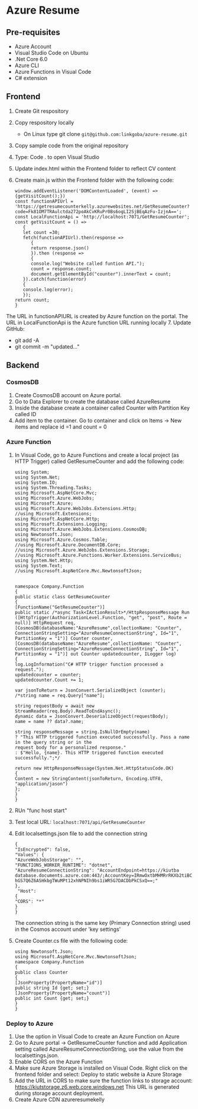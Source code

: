 # Azure Resume

## Pre-requisites

- Azure Account
- Visual Studio Code on Ubuntu
- .Net Core 6.0
- Azure CLI
- Azure Functions in Visual Code
- C# extension

## Frontend

1. Create Git respository
2. Copy respository locally
   - On Linux type git clone `git@github.com:linkgoba/azure-resume.git`
3. Copy sample code from the original repository
4. Type: Code . to open Visual Studio
5. Update index.html within the Frontend folder to reflect CV content
6. Create main.js within the Frontend folder with the following code:

   ```
   window.addEventListener('DOMContentLoaded', (event) => {getVisitCount();}) 
   const functionAPIUrl = 'https://getresumecounterkelly.azurewebsites.net/GetResumeCounter?code=Fk81OM7TRAulctda272poAkCvKRuPr0Bs6ogLI2SjBEqAzFu-IzjnA==';  
   const LocalFunctionApi = 'http://localhost:7071/GetResumeCounter'; 
   const getVisitCount = () =>
      {
      let count =30;
      fetch(functionAPIUrl).then(response =>
         { 
         return response.json() 
         }).then (response =>
         { 
         console.log("Website called funtion API."); 
         count = response.count; 
         document.getElementById("counter").innerText = count; 
      }).catch(function(error)
      { 
      console.log(error); 
      }); 
   return count; 
   } 
   ```
The URL in functionAPIURL is created by Azure function on the portal. 
The URL in LocalFunctionApi is the Azure function URL running locally
7. Update GitHub:
   - git add -A
   - git commit -m "updated..."

## Backend

### CosmosDB

1. Create CosmosDB account on Azure portal.
2. Go to Data Explorer to create the database called AzureResume
3. Inside the database create a container called Counter with Partition Key called ID
4. Add item to the container. Go to container and click on Items -> New items and replace id =1 and count = 0

### Azure Function

1. In Visual Code, go to Azure Functions and create a local project (as HTTP Trigger) called GetResumeCounter and add the following code:

   ```
   using System; 
   using System.Net; 
   using System.IO; 
   using System.Threading.Tasks; 
   using Microsoft.AspNetCore.Mvc; 
   using Microsoft.Azure.WebJobs; 
   using Microsoft.Azure; 
   using Microsoft.Azure.WebJobs.Extensions.Http; 
   //using Microsoft.Extensions; 
   using Microsoft.AspNetCore.Http; 
   using Microsoft.Extensions.Logging; 
   using Microsoft.Azure.WebJobs.Extensions.CosmosDB; 
   using Newtonsoft.Json; 
   using Microsoft.Azure.Cosmos.Table; 
   //using Microsoft.Azure.DocumentDB.Core; 
   //using Microsoft.Azure.WebJobs.Extensions.Storage; 
   //using Microsoft.Azure.Functions.Worker.Extensions.ServiceBus; 
   using System.Net.Http; 
   using System.Text; 
   //using Microsoft.AspNetCore.Mvc.NewtonsoftJson; 


   namespace Company.Function    
   { 
   public static class GetResumeCounter 
   { 
   [FunctionName("GetResumeCounter")] 
   public static /*async Task<IActionResult>*/HttpResponseMessage Run 
   ([HttpTrigger(AuthorizationLevel.Function, "get", "post", Route = null)] HttpRequest req, [CosmosDB(databaseName:"AzureResume",collectionName: "Counter", ConnectionStringSetting="AzureResumeConnectionString", Id="1", PartitionKey = "1")] Counter counter, [CosmosDB(databaseName:"AzureResume",collectionName: "Counter", ConnectionStringSetting="AzureResumeConnectionString", Id="1", PartitionKey = "1")] out Counter updatedcounter, ILogger log) 
   { 
   log.LogInformation("C# HTTP trigger function processed a request."); 
   updatedcounter = counter; 
   updatedcounter.Count += 1;

   var jsonToReturn = JsonConvert.SerializeObject (counter); 
   /*string name = req.Query["name"];

   string requestBody = await new StreamReader(req.Body).ReadToEndAsync(); 
   dynamic data = JsonConvert.DeserializeObject(requestBody); 
   name = name ?? data?.name;

   string responseMessage = string.IsNullOrEmpty(name) 
   ? "This HTTP triggered function executed successfully. Pass a name in the query string or in the
   request body for a personalized response." 
   : $"Hello, {name}. This HTTP triggered function executed successfully.";*/

   return new HttpResponseMessage(System.Net.HttpStatusCode.OK) 
   { 
   Content = new StringContent(jsonToReturn, Encoding.UTF8, "application/jason") 
   }; 
   } 
   }
   ```

2. RUn "func host start"
3. Test local URL: `localhost:7071/api/GetResumeCounter`
4. Edit localsettings.json file to add the connection string

   ```
   { 
   "IsEncrypted": false, 
   "Values": { 
   "AzureWebJobsStorage": "", 
   "FUNCTIONS_WORKER_RUNTIME": "dotnet", 
   "AzureResumeConnectionString": "AccountEndpoint=https://kiutba
   database.documents.azure.com:443/;AccountKey=IRmwOxtbMHMRrRKXb2tiBC5gqRz7oS3jdXGh
   hGS7Q6Z6ASHkbgTWuMPt12xhNPNIh9bs1iWR5G7DACDbPkCSxQ==;" 
   }, 
    "Host": 
   { 
   "CORS": "*" 
   } 
   }
   ```
   The connection string is the same key (Primary Connection string) used in the Cosmos account under 'key settings'

5. Create Counter.cs file with the following code:

   ```
   using Newtonsoft.Json; 
   using Microsoft.AspNetCore.Mvc.NewtonsoftJson; 
   namespace Company.Function 
   { 
   public class Counter 
   { 
   [JsonProperty(PropertyName="id")] 
   public string Id {get; set;} 
   [JsonProperty(PropertyName="count")] 
   public int Count {get; set;} 
   } 
   }
   ```

### Deploy to Azure

1. Use the option in Visual Code to create an Azure Function on Azure 
2. Go to Azure portal -> GetResumeCounter function and add Application setting called AzureResumeConnectionString, use the value from the localsettings.json.
3. Enable CORS on the Azure Function
4. Make sure Azure Storage is installed on Visual Code. Right click on the frontend folder  and select: Deploy to static website ia Azure Storage 
5. Add the URL in CORS to make sure the function links to storage account: https://kiutstorage.z6.web.core.windows.net This URL is generated during storage account deployment. 
6. Create Azure CDN azureresumekelly 
   
